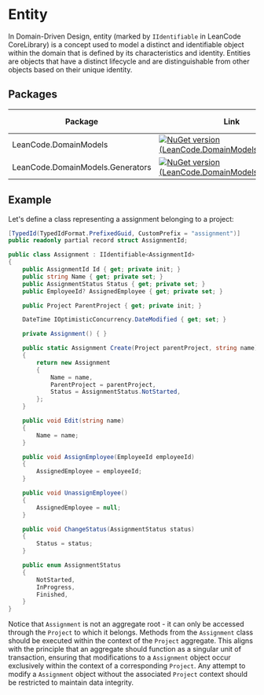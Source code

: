 # Entity

In Domain-Driven Design, entity (marked by `IIdentifiable` in LeanCode CoreLibrary) is a concept used to model a distinct and identifiable object within the domain that is defined by its characteristics and identity. Entities are objects that have a distinct lifecycle and are distinguishable from other objects based on their unique identity.

## Packages

| Package | Link | Application in section |
| --- | ----------- | ----------- |
| LeanCode.DomainModels | [![NuGet version (LeanCode.DomainModels)](https://img.shields.io/nuget/vpre/LeanCode.DomainModels.svg?style=flat-square&logo=nuget)](https://www.nuget.org/packages/LeanCode.DomainModels/8.0.2260-preview/) | `IIdentifiable` |
| LeanCode.DomainModels.Generators | [![NuGet version (LeanCode.DomainModels.Generators)](https://img.shields.io/nuget/vpre/LeanCode.DomainModels.Generators.svg?style=flat-square&logo=nuget)](https://www.nuget.org/packages/LeanCode.DomainModels.Generators/8.0.2260-preview/) | Ids |

## Example

Let's define a class representing a assignment belonging to a project:

```csharp
[TypedId(TypedIdFormat.PrefixedGuid, CustomPrefix = "assignment")]
public readonly partial record struct AssignmentId;

public class Assignment : IIdentifiable<AssignmentId>
{
    public AssignmentId Id { get; private init; }
    public string Name { get; private set; }
    public AssignmentStatus Status { get; private set; }
    public EmployeeId? AssignedEmployee { get; private set; }

    public Project ParentProject { get; private init; }

    DateTime IOptimisticConcurrency.DateModified { get; set; }

    private Assignment() { }

    public static Assignment Create(Project parentProject, string name)
    {
        return new Assignment
        {
            Name = name,
            ParentProject = parentProject,
            Status = AssignmentStatus.NotStarted,
        };
    }

    public void Edit(string name)
    {
        Name = name;
    }

    public void AssignEmployee(EmployeeId employeeId)
    {
        AssignedEmployee = employeeId;
    }

    public void UnassignEmployee()
    {
        AssignedEmployee = null;
    }

    public void ChangeStatus(AssignmentStatus status)
    {
        Status = status;
    }

    public enum AssignmentStatus
    {
        NotStarted,
        InProgress,
        Finished,
    }
}
```

Notice that `Assignment` is not an aggregate root - it can only be accessed through the `Project` to which it belongs. Methods from the `Assignment` class should be executed within the context of the `Project` aggregate. This aligns with the principle that an aggregate should function as a singular unit of transaction, ensuring that modifications to a `Assignment` object occur exclusively within the context of a corresponding `Project`. Any attempt to modify a `Assignment` object without the associated `Project` context should be restricted to maintain data integrity.
